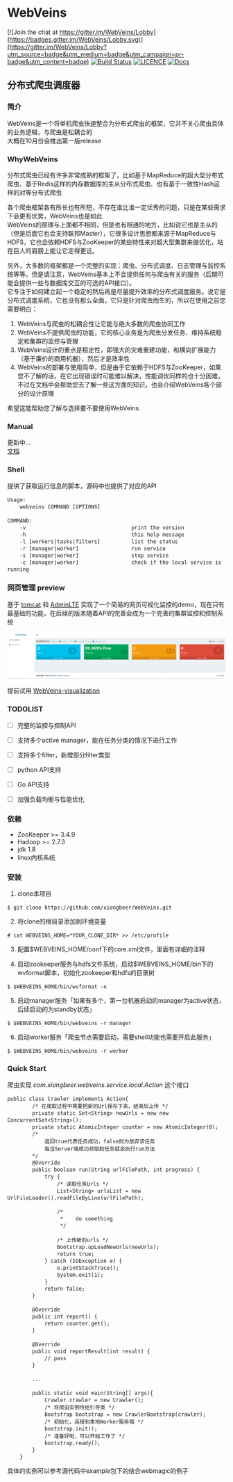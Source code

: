 # WebVeins

[![Join the chat at https://gitter.im/WebVeins/Lobby](https://badges.gitter.im/WebVeins/Lobby.svg)](https://gitter.im/WebVeins/Lobby?utm_source=badge&utm_medium=badge&utm_campaign=pr-badge&utm_content=badge)
[![Build Status](https://travis-ci.org/xiongbeer/WebVeins.svg?branch=master)](https://travis-ci.org/xiongbeer/WebVeins)
[![LICENCE](https://img.shields.io/badge/licence-MIT-blue.svg)](https://raw.githubusercontent.com/xiongbeer/WebVeins/master/LICENSE)
[![Docs](https://img.shields.io/badge/docs-latest-blue.svg)](https://xiongbeer.gitbooks.io/webveinsguide/content/)
## 分布式爬虫调度器

### 简介
WebVeins是一个将单机爬虫快速整合为分布式爬虫的框架，它并不关心爬虫具体的业务逻辑，与爬虫是松耦合的  
大概在10月份会推出第一版release

### WhyWebVeins
分布式爬虫已经有许多非常成熟的框架了，比如基于MapReduce的超大型分布式爬虫、基于Redis这样的内存数据库的主从分布式爬虫、也有基于一致性Hash这样的对等分布式爬虫  

各个爬虫框架各有所长也有所短，不存在谁比谁一定优秀的问题，只是在某些需求下会更有优势，WebVeins也是如此  
WebVeins的原理与上面都不相同，但是也有相通的地方，比如说它也是主从的（但是后面它也会支持联邦Master），它很多设计思想都来源于MapReduce与HDFS，它也会依赖HDFS与ZooKeeper的某些特性来对超大型集群来做优化，站在巨人的肩膀上能让它走得更远。  

另外，大多数的框架都是一个完整的实现：爬虫、分布式调度、日志管理与监控系统等等。但是请注意，WebVeins基本上不会提供任何与爬虫有关的服务（后期可能会提供一些与数据库交互的可选的API接口）。  
它专注于如何建立起一个稳定的然后再是尽量提升效率的分布式调度服务。说它是分布式调度系统，它也没有那么全面，它只是针对爬虫而生的，所以在使用之前您需要明白：

1. WebVeins与爬虫的松耦合性让它能与绝大多数的爬虫协同工作
2. WebVeins不提供爬虫的功能，它的核心业务是为爬虫分发任务、维持系统稳定和集群的监控与管理
3. WebVeins设计的重点是稳定性，即强大的灾难重建功能，和横向扩展能力（基于廉价的商用机器），然后才是效率性
4. WebVeins的部署与使用简单，但是由于它依赖于HDFS与ZooKeeper，如果您不了解的话，在它出现错误时可能难以解决，性能调优同样的也十分困难，不过在文档中会帮助您去了解一些这方面的知识，也会介绍WebVeins各个部分的设计原理

希望这能帮助您了解与选择要不要使用WebVeins.
### Manual
更新中...   
[文档](https://xiongbeer.gitbooks.io/webveinsguide/content/)

### Shell
提供了获取运行信息的脚本，源码中也提供了对应的API  

    Usage:
        webveins COMMAND [OPTIONS]

    COMMAND:
        -v                                  print the version
        -h                                  this help message
        -l [workers|tasks|filters]          list the status
        -r [manager|worker]                 run service
        -s [manager|worker]                 stop service
        -c [manager|worker]                 check if the local service is running    

### 网页管理 preview
基于  [tomcat](https://github.com/apache/tomcat) 和 [AdminLTE](https://github.com/almasaeed2010/AdminLTE) 实现了一个简易的网页可视化监控的demo，现在只有最基础的功能，在后续的版本随着API的完善会成为一个完善的集群监控和控制系统  

![webveins-web](data/images/webveins-web.png)

提前试用
[WebVeins-visualization
](https://github.com/xiongbeer/WebVeins-visualization)

### TODOLIST
* [ ] 完整的监控与控制API
* [ ] 支持多个active manager，能在任务分类的情况下进行工作
* [ ] 支持多个filter，新增部分filter类型
* [ ] python API支持
* [ ] Go API支持
* [ ] 加强负载均衡与性能优化


### 依赖
- ZooKeeper >= 3.4.9
- Hadoop >= 2.7.3
- jdk 1.8
- linux内核系统

### 安装
1. clone本项目
```
$ git clone https://github.com/xiongbeer/WebVeins.git
```

2. 将clone的根目录添加到环境变量
```
# cat WEBVEINS_HOME=*YOUR_CLONE_DIR* >> /etc/profile
```

3. 配置$WEBVEINS_HOME/conf下的core.xml文件，里面有详细的注释

4. 启动zookeeper服务与hdfs文件系统，启动$WEBVEINS_HOME/bin下的wvformat脚本，初始化zookeeper和hdfs的目录树
```
$ $WEBVEINS_HOME/bin/wvformat -n
```

5. 启动manager服务「如果有多个，第一台机器启动的manager为active状态，后续启动的为standby状态」
```
$ $WEBVEINS_HOME/bin/webveins -r manager
```

6. 启动worker服务「爬虫节点需要启动，需要shell功能也需要开启此服务」
```
$ $WEBVEINS_HOME/bin/webveins -r worker
```

### Quick Start

爬虫实现 *com.xiongbeer.webveins.service.local.Action* 这个接口

```
public class Crawler implements Action{
        /* 在爬取过程中需要把新的Url保存下来，结束后上传 */
        private static Set<String> newUrls = new new ConcurrentSet<String>();
        private static AtomicInteger counter = new AtomicInteger(0);
        /*
            返回true代表任务成功，false则为放弃该任务
            每当Server端成功领取到任务就会执行run方法
        */
        @Override
        public boolean run(String urlFilePath, int progress) {
            try {
                /* 读取任务Urls */
                List<String> urlsList = new UrlFileLoader().readFileByLine(urlFilePath);

                /*
                 *    do something
                 */

                /* 上传新的urls */
                Bootstrap.upLoadNewUrls(newUrls);
                return true;
            } catch (IOException e) {
                e.printStackTrace();
                System.exit(1);
            }
            return false;
        }

        @Override
        public int report() {
            return counter.get();
        }

        @Override
        public void reportResult(int result) {
            // pass
        }

        ...

        public static void main(String[] args){
            Crawler crawler = new Crawler();
            /* 将爬虫实例传给引导类 */
            Bootstrap bootstrap = new CrawlerBootstrap(crawler);
            /* 初始化，连接到本地Worker服务端 */
            bootstrap.init();
            /* 准备好啦，可以开始工作了 */
            bootstrap.ready();
        }
    }
```

具体的实例可以参考源代码中example包下的结合webmagic的例子
